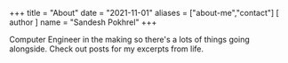 +++
title = "About"
date = "2021-11-01"
aliases = ["about-me","contact"]
[ author ]
  name = "Sandesh Pokhrel"
+++


Computer Engineer in the making so there's a lots of things going alongside. Check out posts for my excerpts from life. 

